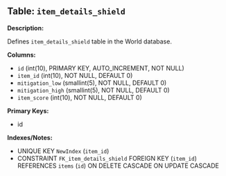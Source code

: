 ## Table: `item_details_shield`

**Description:**

Defines `item_details_shield` table in the World database.

**Columns:**
- `id` (int(10), PRIMARY KEY, AUTO_INCREMENT, NOT NULL)
- `item_id` (int(10), NOT NULL, DEFAULT 0)
- `mitigation_low` (smallint(5), NOT NULL, DEFAULT 0)
- `mitigation_high` (smallint(5), NOT NULL, DEFAULT 0)
- `item_score` (int(10), NOT NULL, DEFAULT 0)

**Primary Keys:**
- id

**Indexes/Notes:**
- UNIQUE KEY `NewIndex` (`item_id`)
- CONSTRAINT `FK_item_details_shield` FOREIGN KEY (`item_id`) REFERENCES `items` (`id`) ON DELETE CASCADE ON UPDATE CASCADE